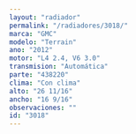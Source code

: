 ```yaml
---
layout: "radiador"
permalink: "/radiadores/3018/"
marca: "GMC"
modelo: "Terrain"
ano: "2012"
motor: "L4 2.4, V6 3.0"
transmision: "Automática"
parte: "438220"
clima: "Con clima"
alto: "26 11/16"
ancho: "16 9/16"
observaciones: ""
id: "3018"
---
```


